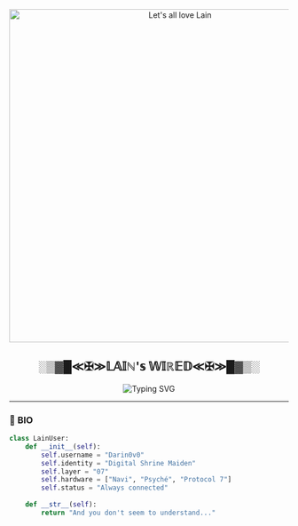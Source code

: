 <div align="center">
  <img src="https://fauux.neocities.org/wiredLogInNew_512px_06.gif" width="600" alt="Let's all love Lain">
  
  <!-- Glitch text -->
  <h2> 
    ░▒▓█≪✠≫𝕃𝔸𝕀ℕ'𝕤 𝕎𝕀ℝ𝔼𝔻≪✠≫█▓▒░
  </h2>
  
  ![Typing SVG](https://readme-typing-svg.demolab.com?font=Roboto+Mono&weight=600&pause=1000&color=7F16EE&width=435&lines=CONNECTING+TO+THE+WIRED...;PROTOCOL+7+ACTIVATED;YOU+DON'T+SEEM+TO+UNDERSTAND)
</div>

---

### 💾 **BIO**  
```python
class LainUser:
    def __init__(self):
        self.username = "Darin0v0"
        self.identity = "Digital Shrine Maiden"
        self.layer = "07"
        self.hardware = ["Navi", "Psyché", "Protocol 7"]
        self.status = "Always connected"
    
    def __str__(self):
        return "And you don't seem to understand..."
